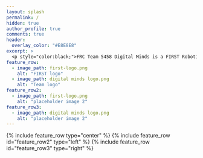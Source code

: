 ```yaml
---
layout: splash
permalink: /
hidden: true
author_profile: true
comments: true
header:
  overlay_color: "#E8E8E8"
excerpt: >
  <p style="color:black;">FRC Team 5458 Digital Minds is a FIRST Robotics team founded on August 26, 2014 when the Davis High School’s FIRST Robotics team, 1678 Citrus Circuits introduced their passion for robotics to the Woodland High School and Pioneer High School students. Our goal is to provide students with hands-on experience in STEM and serve as a productive learning environment that fosters collaborative skills in engineering and management. </p> <br />
feature_row:
  - image_path: first-logo.png
    alt: "FIRST logo"
  - image_path: digital minds logo.png
    alt: "Team logo"
feature_row2:
  - image_path: first-logo.png
    alt: "placeholder image 2"
feature_row3:
  - image_path: digital minds logo.png
    alt: "placeholder image 2"
---
```

{% include feature_row type="center" %}
{% include feature_row id="feature_row2" type="left" %}
{% include feature_row id="feature_row3" type="right" %}
